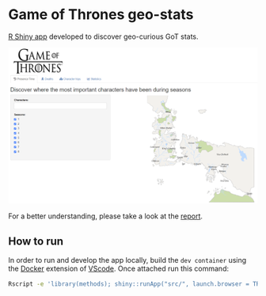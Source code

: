 # Game of Thrones geo-stats

[R Shiny app](https://dariocurr.shinyapps.io/GoT-plots/) developed to discover
geo-curious GoT stats.

![Risk Board](/img/home.png)

For a better understanding, please take a look at the
[report](/doc/final_report.pdf).

## How to run

In order to run and develop the app locally, build the `dev container` using the
[Docker](https://www.docker.com/) extension of
[VScode](https://code.visualstudio.com/). Once attached run this command:

```sh
Rscript -e 'library(methods); shiny::runApp("src/", launch.browser = TRUE)'
```
